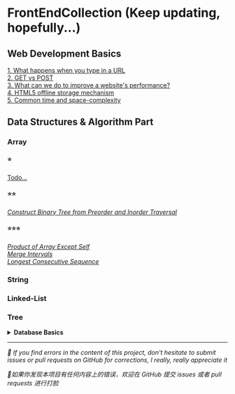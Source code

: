 # FrontEndCollection (Keep updating, hopefully...)

## Web Development Basics
[1. What happens when you type in a URL](https://github.com/cheatsheet1999/FrontEndCollection/issues/2)  
[2. GET vs POST](https://github.com/cheatsheet1999/FrontEndCollection/issues/4)  
<a href="https://github.com/cheatsheet1999/FrontEndCollection/issues/5">3. What can we do to improve a website's performance?</a>  
<a href="https://github.com/cheatsheet1999/FrontEndCollection/issues/6">4. HTML5 offline storage mechanism</a>  
[5. Common time and space-complexity](https://github.com/cheatsheet1999/FrontEndCollection/issues/9)


## Data Structures & Algorithm Part
### Array
#### ⭐
[Todo...](https://github.com/cheatsheet1999/FrontEndCollection/issues/1)
#### ⭐⭐
[_Construct Binary Tree from Preorder and Inorder Traversal_](https://github.com/cheatsheet1999/FrontEndCollection/issues/8)
#### ⭐⭐⭐
[_Product of Array Except Self_](https://github.com/cheatsheet1999/FrontEndCollection/issues/1)  
[_Merge Intervals_](https://github.com/cheatsheet1999/FrontEndCollection/issues/3)   
[_Longest Consecutive Sequence_](https://github.com/cheatsheet1999/FrontEndCollection/issues/7)
### String

### Linked-List

### Tree


**<details><summary>Database Basics</summary>**
  - Todo...
  </details>

***
<p><em>🤯 If you find errors in the content of this project, don't hesitate to submit issues or pull requests on GitHub for corrections, I really, really appreciate it</em></p>
<p><em>🤯如果你发现本项目有任何内容上的错误，欢迎在 GitHub 提交 issues 或者 pull requests 进行打脸</em></p>
